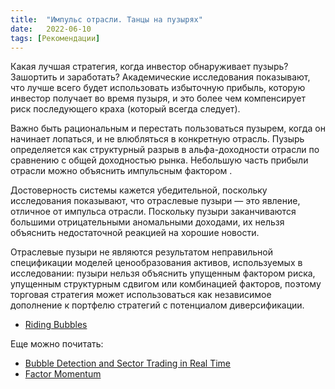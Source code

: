 ```yaml
---
title:  "Импульс отрасли. Танцы на пузырях"
date:   2022-06-10
tags: [Рекомендации]
---
```



Какая лучшая стратегия, когда инвестор обнаруживает пузырь? Зашортить и заработать? 
Академические исследования показывают, что лучше всего будет использовать избыточную прибыль, которую инвестор получает во время пузыря, и это более чем компенсирует риск последующего краха (который всегда следует).

Важно быть рациональным и перестать пользоваться пузырем, когда он начинает лопаться, и не влюбляться в конкретную отрасль.
Пузырь определяется как структурный разрыв в альфа-доходности отрасли по сравнению с общей доходностью рынка. Небольшую часть прибыли отрасли можно объяснить импульсным фактором . 

Достоверность системы кажется убедительной, поскольку исследования показывают, что отраслевые пузыри — это явление, отличное от импульса отрасли. Поскольку пузыри заканчиваются большими отрицательными аномальными доходами, их нельзя объяснить недостаточной реакцией на хорошие новости.

Отраслевые пузыри не являются результатом неправильной спецификации моделей ценообразования активов, используемых в исследовании: пузыри нельзя объяснить упущенным фактором риска, упущенным структурным сдвигом или комбинацией факторов,
поэтому торговая стратегия может использоваться как независимое дополнение к портфелю стратегий с потенциалом диверсификации.



* <a href="https://papers.ssrn.com/sol3/papers.cfm?abstract_id=1071670">Riding Bubbles</a>

Еще можно почитать:

* <a href="https://papers.ssrn.com/sol3/papers.cfm?abstract_id=2827051">Bubble Detection and Sector Trading in Real Time</a>
* <a href="https://papers.ssrn.com/sol3/papers.cfm?abstract_id=3116974">Factor Momentum</a>
